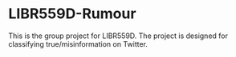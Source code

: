 # LIBR559D-Rumour
This is the group project for LIBR559D. The project is designed for classifying true/misinformation on Twitter.
